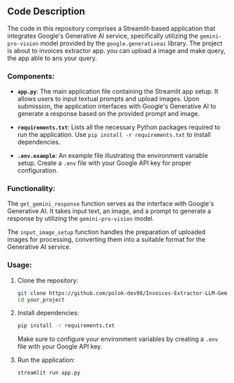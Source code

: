 ## Code Description

The code in this repository comprises a Streamlit-based application that integrates Google's Generative AI service, specifically utilizing the `gemini-pro-vision` model provided by the `google.generativeai` library. The project is about to invoices extractor app. you can upload a image and make query, the app able to ans your query.

### Components:

- **`app.py`**: The main application file containing the Streamlit app setup. It allows users to input textual prompts and upload images. Upon submission, the application interfaces with Google's Generative AI to generate a response based on the provided prompt and image.

- **`requirements.txt`**: Lists all the necessary Python packages required to run the application. Use `pip install -r requirements.txt` to install dependencies.

- **`.env.example`**: An example file illustrating the environment variable setup. Create a `.env` file with your Google API key for proper configuration.

### Functionality:

The `get_gemini_response` function serves as the interface with Google's Generative AI. It takes input text, an image, and a prompt to generate a response by utilizing the `gemini-pro-vision` model.

The `input_image_setup` function handles the preparation of uploaded images for processing, converting them into a suitable format for the Generative AI service.

### Usage:

1. Clone the repository:

    ```bash
    git clone https://github.com/polok-dev98/Invoices-Extractor-LLM-GeminiPro-Streamlit.git
    cd your_project
    ```

2. Install dependencies:

    ```bash
    pip install -r requirements.txt
    ```

    Make sure to configure your environment variables by creating a `.env` file with your Google API key.

3. Run the application:

    ```bash
    streamlit run app.py
    ```
